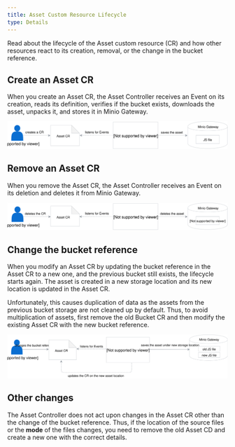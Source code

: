 ```yaml
---
title: Asset Custom Resource Lifecycle
type: Details
---
```


Read about the lifecycle of the Asset custom resource (CR) and how other resources react to its creation, removal, or the change in the bucket reference.

## Create an Asset CR

When you create an Asset CR, the Asset Controller receives an Event on its creation, reads its definition, verifies if the bucket exists, downloads the asset, unpacks it, and stores it in Minio Gateway.

![](assets/create-asset.svg)

## Remove an Asset CR

When you remove the Asset CR, the Asset Controller receives an Event on its deletion and deletes it from Minio Gateway.

![](assets/delete-asset.svg)

## Change the bucket reference

When you modify an Asset CR by updating the bucket reference in the Asset CR to a new one, and the previous bucket still exists, the lifecycle starts again. The asset is created in a new storage location and its new location is updated in the Asset CR.

Unfortunately, this causes duplication of data as the assets from the previous bucket storage are not cleaned up by default. Thus, to avoid multiplication of assets, first remove the old Bucket CR and then modify the existing Asset CR with the new bucket reference.

![](assets/modify-asset.svg)

## Other changes

The Asset Controller does not act upon changes in the Asset CR other than the change of the bucket reference. Thus, if the location of the source files or the **mode** of the files changes, you need to remove the old Asset CD and create a new one with the correct details.
